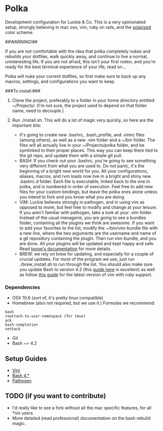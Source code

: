 # Polka

Development configuration for Luckie & Co. This is a very opinionated setup, strongly believing in mac osx, vim, ruby on rails, and the [solarized](http://ethanschoonover.com/solarized) color scheme.

##WARNING!##

If you are not comfortable with the idea that polka completely nukes and rebuilds your dotfiles, walk quickly away, and continue to live a normal, uninteresting life. If you are not afraid, this isn't your first rodeo, and you're ready for the best terminal experience of your life, read on…

Polka *will* nuke your current dotfiles, so first make sure to back up any macros, settings, and configurations you want to keep.

###To install:###

1. Clone the project, preferably to a folder in your home directory entitled ~/Projects/. (I'm not sure, the project used to depend on that folder name, need to decouple.)

2. Run ./install.sh. This will do a lot of magic very quickly, so here are the important bits:
    - It's going to create new .bashrc, .bash_profile, and .vimrc files (among others), as well as a new .vim folder and a ~/bin folder. The files will all actually live in your ~/Projects/polka folder, and be symlinked to their proper places. This way you can keep them tied to the git repo, and update them with a simple git pull.
    - BASH: If you check out your .bashrc, you're going to see something very different from what you are used to. Do not panic, it's the beginning of a bright new world for you. All your configurations, aliases, macros, and rvm loads now live in a bright and shiny new .bashrc.d folder. Each file is executable, linked back to the one in polka, and is numbered in order of execution. Feel free to add new files for your custom bindings, but leave the polka ones alone unless you intend to fork and you know what you are doing.
    - VIM: Luckie believes strongly in pathogen, and in using vim as opposed to mvim, but feel free to modify and change at your leisure. If you aren't familiar with pathogen, take a look at your .vim folder. Instead of the usual menagerie, you are going to see a bundles folder, containing all the plugins we think are awesome. If you want to add your favorites to the list, modify the ~/bin/vim-bundle file with a new line, where the two arguments are the username and name of a git repository containing the plugin. Then run vim-bundle, and you are done. All your plugins will be updated and kept happy and safe. Read [tpope's documentation](https://github.com/tpope/vim-pathogen) for more details.
    - BREW: we rely on brew for updating, and especially for a couple of crucial updates. For most of the program we use, just run ./brew_install.sh to run through the list. You should also make sure you update Bash to version 4.2 (this [guide here](http://od-eon.com/blogs/stefan/upgrading-bash-os-x/) is excellent) as well as follow [this guide](http://blog.jerodsanto.net/2011/08/brew-install-vim/) for the latest version of vim with ruby support.

### Dependencies

* OSX 10.6 (sort of, it's pretty linux compatible)
* Homebrew (also not required, but we use it.)
  Formulas we recommend:
```
bash
reattach-to-user-namespace (for tmux)
ack
bash-completion
nethack
```
* Git
* Bash ~> 4.2

## Setup Guides

* [Vim](http://blog.jerodsanto.net/2011/08/brew-install-vim/)
* [Bash 4.*](http://od-eon.com/blogs/stefan/upgrading-bash-os-x/)
* [Pathogen](https://github.com/tpope/vim-pathogen)

## TODO (if you want to contribute)
* I'd really like to see a fork without all the mac specific features, for all *nix users.
* More detailed (read professional) documentation on the bash rebuild magic.
